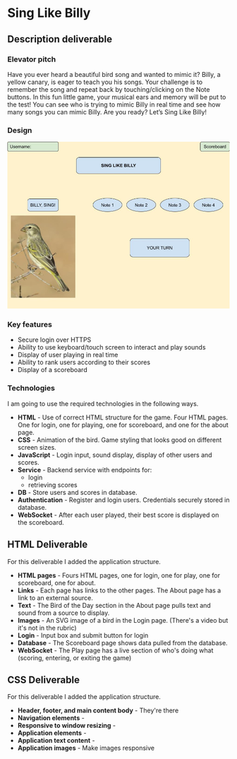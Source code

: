 # Sing Like Billy

## Description deliverable

### Elevator pitch

Have you ever heard a beautiful bird song and wanted to mimic it? Billy, a yellow canary, is eager to teach you his songs. Your challenge is to remember the song and repeat back by touching/clicking on the Note buttons. In this fun little game, your musical ears and memory will be put to the test! You can see who is trying to mimic Billy in real time and see how many songs you can mimic Billy. Are you ready? Let’s Sing Like Billy!

### Design

![Mock](singLikeBillyMockUI.jpeg)


### Key features

- Secure login over HTTPS
- Ability to use keyboard/touch screen to interact and play sounds
- Display of user playing in real time
- Ability to rank users according to their scores
- Display of a scoreboard


### Technologies

I am going to use the required technologies in the following ways.

- **HTML** - Use of correct HTML structure for the game. Four HTML pages. One for login, one for playing, one for scoreboard, and one for the about page.
- **CSS** - Animation of the bird. Game styling that looks good on different screen sizes. 
- **JavaScript** - Login input, sound display, display of other users and scores.
- **Service** - Backend service with endpoints for:
  - login
  - retrieving scores
- **DB** - Store users and scores in database.
- **Authentication** - Register and login users. Credentials securely stored in database.
- **WebSocket** - After each user played, their best score is displayed on the scoreboard.

## HTML Deliverable
For this deliverable I added the application structure.
- **HTML pages** - Fours HTML pages, one for login, one for play, one for scoreboard, one for about.
- **Links** - Each page has links to the other pages. The About page has a link to an external source.
- **Text** - The Bird of the Day section in the About page pulls text and sound from a source to display.
- **Images** - An SVG image of a bird in the Login page. (There's a video but it's not in the rubric)
- **Login** - Input box and submit button for login
- **Database** - The Scoreboard page shows data pulled from the database.
- **WebSocket** - The Play page has a live section of who's doing what (scoring, entering, or exiting the game)

## CSS Deliverable
For this deliverable I added the application structure.
- **Header, footer, and main content body** - They're there
- **Navigation elements** - 
- **Responsive to window resizing** - 
- **Application elements** - 
- **Application text content** - 
- **Application images** - Make images responsive 
